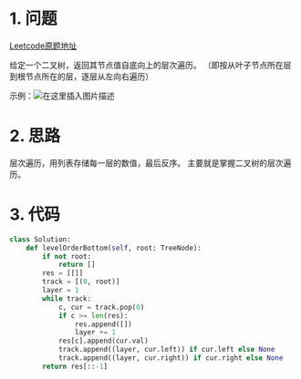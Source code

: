 # 1. 问题

[Leetcode原题地址](https://leetcode-cn.com/problems/binary-tree-level-order-traversal-ii/)

给定一个二叉树，返回其节点值自底向上的层次遍历。 （即按从叶子节点所在层到根节点所在的层，逐层从左向右遍历）

示例：![在这里插入图片描述](https://img-blog.csdnimg.cn/20200906160928536.png#pic_center)

# 2. 思路
层次遍历，用列表存储每一层的数值，最后反序。
主要就是掌握二叉树的层次遍历。


# 3. 代码
```python
class Solution:
    def levelOrderBottom(self, root: TreeNode):
        if not root:
            return []
        res = [[]]
        track = [(0, root)]
        layer = 1
        while track:
            c, cur = track.pop(0)
            if c >= len(res):
                res.append([])
                layer += 1
            res[c].append(cur.val)
            track.append((layer, cur.left)) if cur.left else None
            track.append((layer, cur.right)) if cur.right else None
        return res[::-1]
```



